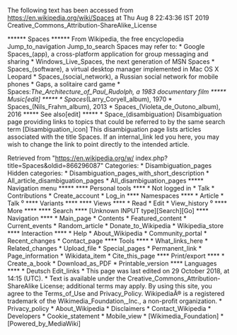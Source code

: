 The following text has been accessed from https://en.wikipedia.org/wiki/Spaces at Thu Aug 8 22:43:36 IST 2019
Creative_Commons_Attribution-ShareAlike_License




















****** Spaces ******
From Wikipedia, the free encyclopedia
Jump_to_navigation Jump_to_search
Spaces may refer to:
    * Google Spaces_(app), a cross-platform application for group messaging and
      sharing
    * Windows_Live_Spaces, the next generation of MSN Spaces
    * Spaces_(software), a virtual desktop manager implemented in Mac OS X
      Leopard
    * Spaces_(social_network), a Russian social network for mobile phones
    * Gaps, a solitaire card game
    * Spaces:_The_Architecture_of_Paul_Rudolph, a 1983 documentary film
***** Music[edit] *****
    * Spaces_(Larry_Coryell_album), 1970
    * Spaces_(Nils_Frahm_album), 2013
    * Spaces_(Violeta_de_Outono_album), 2016
***** See also[edit] *****
    * Space_(disambiguation)
                      Disambiguation page providing links to topics that could
                      be referred to by the same search term
[Disambiguation_icon] This disambiguation page lists articles associated with
                      the title Spaces.
                      If an internal_link led you here, you may wish to change
                      the link to point directly to the intended article.

Retrieved from "https://en.wikipedia.org/w/
index.php?title=Spaces&oldid=866296087"
Categories:
    * Disambiguation_pages
Hidden categories:
    * Disambiguation_pages_with_short_description
    * All_article_disambiguation_pages
    * All_disambiguation_pages
***** Navigation menu *****
**** Personal tools ****
    * Not logged in
    * Talk
    * Contributions
    * Create_account
    * Log_in
**** Namespaces ****
    * Article
    * Talk
⁰
**** Variants ****
**** Views ****
    * Read
    * Edit
    * View_history
⁰
**** More ****
**** Search ****
[Unknown INPUT type][Search][Go]
**** Navigation ****
    * Main_page
    * Contents
    * Featured_content
    * Current_events
    * Random_article
    * Donate_to_Wikipedia
    * Wikipedia_store
**** Interaction ****
    * Help
    * About_Wikipedia
    * Community_portal
    * Recent_changes
    * Contact_page
**** Tools ****
    * What_links_here
    * Related_changes
    * Upload_file
    * Special_pages
    * Permanent_link
    * Page_information
    * Wikidata_item
    * Cite_this_page
**** Print/export ****
    * Create_a_book
    * Download_as_PDF
    * Printable_version
**** Languages ****
    * Deutsch
Edit_links
    * This page was last edited on 29 October 2018, at 14:15 (UTC).
    * Text is available under the Creative_Commons_Attribution-ShareAlike
      License; additional terms may apply. By using this site, you agree to the
      Terms_of_Use and Privacy_Policy. WikipediaÂ® is a registered trademark of
      the Wikimedia_Foundation,_Inc., a non-profit organization.
    * Privacy_policy
    * About_Wikipedia
    * Disclaimers
    * Contact_Wikipedia
    * Developers
    * Cookie_statement
    * Mobile_view
    * [Wikimedia_Foundation]
    * [Powered_by_MediaWiki]

